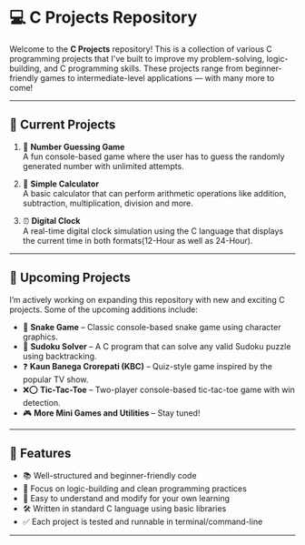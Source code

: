 # 💻 C Projects Repository

Welcome to the **C Projects** repository! This is a collection of various C programming projects that I've built to improve my problem-solving, logic-building, and C programming skills. These projects range from beginner-friendly games to intermediate-level applications — with many more to come!

---

## 📂 Current Projects

1. 🎯 **Number Guessing Game**  
   A fun console-based game where the user has to guess the randomly generated number with unlimited attempts.

2. 🧮 **Simple Calculator**  
   A basic calculator that can perform arithmetic operations like addition, subtraction, multiplication, division and more.

3. ⏰ **Digital Clock**  
   A real-time digital clock simulation using the C language that displays the current time in both formats(12-Hour as well as 24-Hour).

---

## 🚧 Upcoming Projects

I’m actively working on expanding this repository with new and exciting C projects. Some of the upcoming additions include:

- 🐍 **Snake Game** – Classic console-based snake game using character graphics.  
- 🧠 **Sudoku Solver** – A C program that can solve any valid Sudoku puzzle using backtracking.  
- ❓ **Kaun Banega Crorepati (KBC)** – Quiz-style game inspired by the popular TV show.  
- ❌⭕ **Tic-Tac-Toe** – Two-player console-based tic-tac-toe game with win detection.  
- 🎮 **More Mini Games and Utilities** – Stay tuned!

---

## 📌 Features

- 📚 Well-structured and beginner-friendly code
- 🧠 Focus on logic-building and clean programming practices
- 🚀 Easy to understand and modify for your own learning
- 🛠️ Written in standard C language using basic libraries
- ✅ Each project is tested and runnable in terminal/command-line

---


